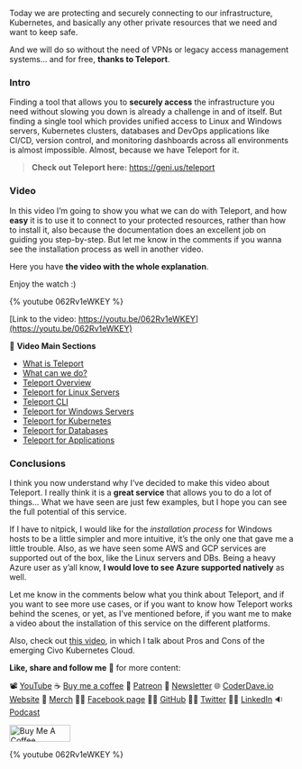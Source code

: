 Today we are protecting and securely connecting to our infrastructure, Kubernetes, and basically any other private resources that we need and want to keep safe.

And we will do so without the need of VPNs or legacy access management systems... and for free, __thanks to Teleport__.

### Intro

Finding a tool that allows you to __securely access__ the infrastructure you need without slowing you down is already a challenge in and of itself. But finding a single tool which provides unified access to Linux and Windows servers, Kubernetes clusters, databases and DevOps applications like CI/CD, version control, and monitoring dashboards across all environments is almost impossible. Almost, because we have Teleport for it.

> __Check out Teleport here:__ https://geni.us/teleport

### Video

In this video I’m going to show you what we can do with Teleport, and how __easy__ it is to use it to connect to your protected resources, rather than how to install it, also because the documentation does an excellent job on guiding you step-by-step. But let me know in the comments if you wanna see the installation process as well in another video.

Here you have __the video with the whole explanation__.

Enjoy the watch :) 

{% youtube 062Rv1eWKEY %}

[Link to the video: https://youtu.be/062Rv1eWKEY](https://youtu.be/062Rv1eWKEY)

📼 __Video Main Sections__

- [What is Teleport](https://youtu.be/062Rv1eWKEY)
- [What can we do?](https://youtu.be/062Rv1eWKEY?t=113)
- [Teleport Overview](https://youtu.be/062Rv1eWKEY?t=186)
- [Teleport for Linux Servers](https://youtu.be/062Rv1eWKEY?t=283)
- [Teleport CLI](https://youtu.be/062Rv1eWKEY?t=446)
- [Teleport for Windows Servers](https://youtu.be/062Rv1eWKEY?t=540)
- [Teleport for Kubernetes](https://youtu.be/062Rv1eWKEY?t=657)
- [Teleport for Databases](https://youtu.be/062Rv1eWKEY?t=793)
- [Teleport for Applications](https://youtu.be/062Rv1eWKEY?t=857)

### Conclusions

I think you now understand why I’ve decided to make this video about Teleport. I really think it is a __great service__ that allows you to do a lot of things... What we have seen are just few examples, but I hope you can see the full potential of this service.

If I have to nitpick, I would like for the _installation process_ for Windows hosts to be a little simpler and more intuitive, it’s the only one that gave me a little trouble. Also, as we have seen some AWS and GCP services are supported out of the box, like the Linux servers and DBs. Being a heavy Azure user as y’all know, __I would love to see Azure supported natively__ as well.

Let me know in the comments below what you think about Teleport, and if you want to see more use cases, or if you want to know how Teleport works behind the scenes, or yet, as I’ve mentioned before, if you want me to make a video about the installation of this service on the different platforms.

Also, check out [this video](https://youtu.be/N6IEysLIx6c), in which I talk about Pros and Cons of the emerging Civo Kubernetes Cloud.

__Like, share and follow me__ 🚀 for more content:

📽 [YouTube](https://www.youtube.com/CoderDave)
☕ [Buy me a coffee](https://buymeacoffee.com/CoderDave)
💖 [Patreon](https://patreon.com/CoderDave)
📧 [Newsletter](https://coderdave.io/newsletter)
🌐 [CoderDave.io Website](https://coderdave.io)
👕 [Merch](https://geni.us/cdmerch)
👦🏻 [Facebook page](https://www.facebook.com/CoderDaveYT)
🐱‍💻 [GitHub](https://github.com/n3wt0n)
👲🏻 [Twitter](https://www.twitter.com/davide.benvegnu)
👴🏻 [LinkedIn](https://www.linkedin.com/in/davidebenvegnu/)
🔉 [Podcast](https://geni.us/cdpodcast)

<a href="https://www.buymeacoffee.com/CoderDave" target="_blank"><img src="https://cdn.buymeacoffee.com/buttons/v2/default-yellow.png" alt="Buy Me A Coffee" style="height: 30px !important; width: 108px !important;" ></a>

{% youtube 062Rv1eWKEY %}